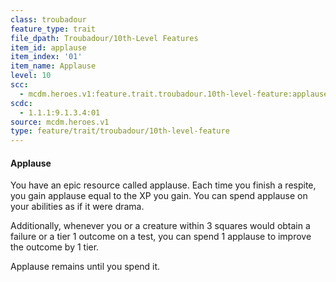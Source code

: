 ```yaml
---
class: troubadour
feature_type: trait
file_dpath: Troubadour/10th-Level Features
item_id: applause
item_index: '01'
item_name: Applause
level: 10
scc:
  - mcdm.heroes.v1:feature.trait.troubadour.10th-level-feature:applause
scdc:
  - 1.1.1:9.1.3.4:01
source: mcdm.heroes.v1
type: feature/trait/troubadour/10th-level-feature
---
```


#### Applause

You have an epic resource called applause. Each time you finish a respite, you gain applause equal to the XP you gain. You can spend applause on your abilities as if it were drama.

Additionally, whenever you or a creature within 3 squares would obtain a failure or a tier 1 outcome on a test, you can spend 1 applause to improve the outcome by 1 tier.

Applause remains until you spend it.
